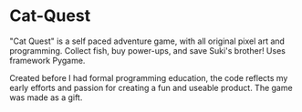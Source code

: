 # Cat-Quest
"Cat Quest" is a self paced adventure game, with all original pixel art and programming. Collect fish, buy power-ups, and save Suki's brother! Uses framework Pygame.

Created before I had formal programming education, the code reflects my early efforts and passion for creating a fun and useable product. The game was made as a gift.
